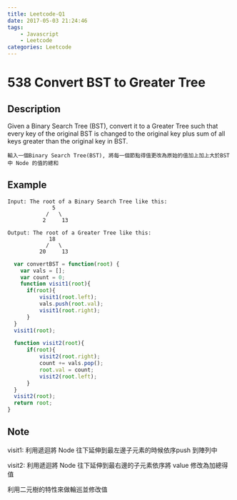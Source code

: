 ```yaml
---
title: Leetcode-Q1
date: 2017-05-03 21:24:46
tags:
    - Javascript
    - Leetcode
categories: Leetcode
---
```


# 538 Convert BST to Greater Tree

## Description

Given a Binary Search Tree (BST), convert it to a Greater Tree such that every key of the original BST is changed to the original key plus sum of all keys greater than the original key in BST.

```
輸入一個Binary Search Tree(BST), 將每一個節點得值更改為原始的值加上加上大於BST中 Node 的值的總和
```

## Example

```
Input: The root of a Binary Search Tree like this:
              5
            /   \
           2     13

Output: The root of a Greater Tree like this:
             18
            /   \
          20     13
```

```javascript
  var convertBST = function(root) {
    var vals = [];
    var count = 0;
    function visit1(root){
      if(root){
          visit1(root.left);
          vals.push(root.val);
          visit1(root.right);
      }
  }
  visit1(root);

  function visit2(root){
      if(root){
          visit2(root.right);
          count += vals.pop();
          root.val = count;
          visit2(root.left);
      }
  }
  visit2(root);
  return root;
}
```

## Note

visit1: 利用遞迴將 Node 往下延伸到最左邊子元素的時候依序push 到陣列中

visit2: 利用遞迴將 Node 往下延伸到最右邊的子元素依序將 value 修改為加總得值

利用二元樹的特性來做輪巡並修改值
